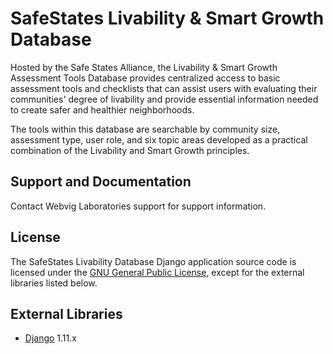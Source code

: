 # SafeStates Livability & Smart Growth Database
Hosted by the Safe States Alliance, the Livability & Smart Growth Assessment Tools Database provides centralized access to basic assessment tools and checklists that can assist users with evaluating their communities' degree of livability and provide essential information needed to create safer and healthier neighborhoods.

The tools within this database are searchable by community size, assessment type, user role, and six topic areas developed as a practical combination of the Livability and Smart Growth principles.

## Support and Documentation

Contact Webvig Laboratories support for support information.

## License

The SafeStates Livability Database Django application source code is licensed under the [GNU General Public License](http://www.gnu.org/licenses/gpl.html), except for the external libraries listed below.

## External Libraries
+ [Django](https://www.djangoproject.com/) 1.11.x
